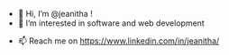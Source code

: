 - 👋 Hi, I’m @jeanitha !
- 👀 I’m interested in software and web development
<!-- - 🌱 I’m currently learning -->
- 📫 Reach me on https://www.linkedin.com/in/jeanitha/

<!---
jeanitha/jeanitha is a ✨ special ✨ repository because its `README.md` (this file) appears on your GitHub profile.
You can click the Preview link to take a look at your changes.
--->
